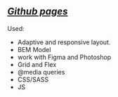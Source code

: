 _[Github pages](https://lormanchristina.github.io/KnifeMakersShop/)_
---
Used: 
* Adaptive and responsive layout.
* BEM Model
* work with Figma and Photoshop
* Grid and Flex
* @media queries
* CSS/SASS
* JS
